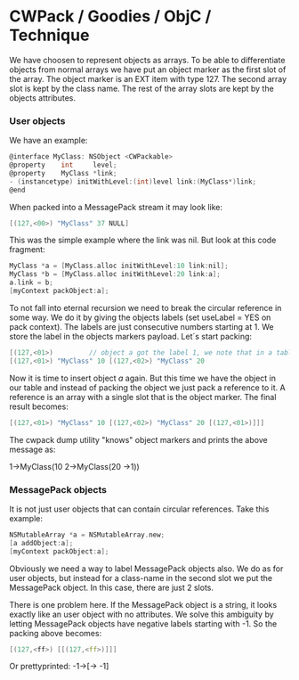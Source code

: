 # CWPack / Goodies / ObjC / Technique

We have choosen to represent objects as arrays. To be able to differentiate objects from normal arrays we have put an object marker as the first slot of the array. The object marker is an EXT item with type 127. The second array slot is kept by the class name. The rest of the array slots are kept by the objects attributes.

### User objects

We have an example:

```C
@interface MyClass: NSObject <CWPackable>
@property    int     level;
@property    MyClass *link;
- (instancetype) initWithLevel:(int)level link:(MyClass*)link;
@end
```
When packed into a MessagePack stream it may look like:

```C
[(127,<00>) "MyClass" 37 NULL]
```
This was the simple example where the link was nil. But look at this code fragment:

```C
MyClass *a = [MyClass.alloc initWithLevel:10 link:nil];
MyClass *b = [MyClass.alloc initWithLevel:20 link:a];
a.link = b; 
[myContext packObject:a];
```
To not fall into eternal recursion we need to break the circular reference in some way. We do it by giving the objects labels (set useLabel = YES on pack context). The labels are just consecutive numbers starting at 1. We store the label in the objects markers payload. Let´s start packing:

```C
[(127,<01>)			// object a got the label 1, we note that in a table
[(127,<01>) "MyClass" 10 [(127,<02>) "MyClass" 20 
```
Now it is time to insert object *a* again. But this time we have the object in our table and instead of packing the object we just pack a reference to it. A reference is an array with a single slot that is the object marker. The final result becomes:

```C
[(127,<01>) "MyClass" 10 [(127,<02>) "MyClass" 20 [(127,<01>)]]]
```
The cwpack dump utility "knows" object markers and prints the above message as:

1->MyClass(10 2->MyClass(20 ->1))

### MessagePack objects

It is not just user objects that can contain circular references. Take this example:

```C
NSMutableArray *a = NSMutableArray.new;
[a addObject:a];
[myContext packObject:a];
```
Obviously we need a way to label MessagePack objects also. We do as for user objects, but instead for a class-name in the second slot we put the MessagePack object. In this case, there are just 2 slots.

There is one problem here. If the MessagePack object is a string, it looks exactly like an user object with no attributes. We solve this ambiguity by letting MessagePack objects have negative labels starting with -1. So the packing above becomes:

```C
[(127,<ff>) [[(127,<ff>)]]]
```
Or prettyprinted: -1->[-> -1]
